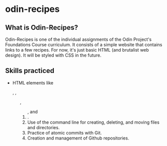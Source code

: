 # odin-recipes

## What is Odin-Recipes?
Odin-Recipes is one of the individual assignments of the Odin Project's Foundations Course curriculum. It consists of a simple website that contains links to a few recipes. For now, it's just basic HTML (and brutalist web design). It will be styled with CSS in the future.

## Skills practiced
- HTML elements like <p>, <a>, <ul>, <ol>, and <li>.
- Use of the command line for creating, deleting, and moving files and directories.
- Practice of atomic commits with Git.
- Creation and management of Github repositories.
